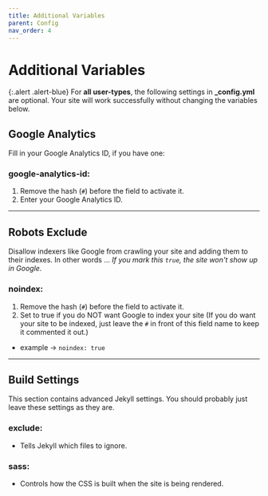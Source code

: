 ```yaml
---
title: Additional Variables
parent: Config
nav_order: 4
---
```


# Additional Variables

{:.alert .alert-blue}
For **all user-types**, the following settings in **_config.yml** are optional. Your site will work successfully without changing the variables below.

## Google Analytics

Fill in your Google Analytics ID, if you have one: 

### google-analytics-id: 

1. Remove the hash (`#`) before the field to activate it. 
2. Enter your Google Analytics ID.

---

## Robots Exclude 

Disallow indexers like Google from crawling your site and adding them to their indexes. In other words ... *If you mark this `true`, the site won't show up in Google.*

### noindex:

1. Remove the hash (`#`) before the field to activate it. 
2. Set to true if you do NOT want Google to index your site (If you do want your site to be indexed, just leave the `#` in front of this field name to keep it commented it out.)
- example -> `noindex: true`

---

## Build Settings

This section contains advanced Jekyll settings. You should probably just leave these settings as they are. 

### exclude: 

- Tells Jekyll which files to ignore.

### sass: 

- Controls how the CSS is built when the site is being rendered. 
